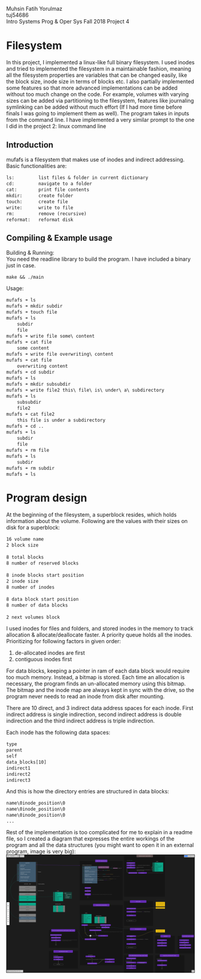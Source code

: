 Muhsin Fatih Yorulmaz  
tuj54686  
Intro Systems Prog & Oper Sys Fall 2018 Project 4  

# Filesystem
In this project, I implemented a linux-like full binary filesystem. I used inodes and tried to implemented the filesystem in a maintainable fashion, meaning all the filesystem properties are variables that can be changed easily, like the block size, inode size in terms of blocks etc. I also partially implemented some features so that more advanced implementations can be added without too much change on the code. For example, volumes with varying sizes can be added via partitioning to the filesystem, features like journaling symlinking can be added without much effort (If I had more time before finals I was going to implement them as well). The program takes in inputs from the command line. I have implemented a very similar prompt to the one I did in the project 2: linux command line

## Introduction
mufafs is a filesystem that makes use of inodes and indirect addressing. Basic functionalities are:
```
ls:         list files & folder in current dictionary
cd:         navigate to a folder
cat:        print file contents
mkdir:      create folder
touch:      create file
write:      write to file
rm:         remove (recursive)
reformat:   reformat disk
```
## Compiling & Example usage
Building & Running:  
You need the readline library to build the program. I have included a binary just in case.
```
make && ./main
```
Usage:
```
mufafs ➜ ls
mufafs ➜ mkdir subdir
mufafs ➜ touch file
mufafs ➜ ls
    subdir
    file
mufafs ➜ write file some\ content
mufafs ➜ cat file
    some content
mufafs ➜ write file overwriting\ content
mufafs ➜ cat file
    overwriting content
mufafs ➜ cd subdir
mufafs ➜ ls
mufafs ➜ mkdir subsubdir
mufafs ➜ write file2 this\ file\ is\ under\ a\ subdirectory
mufafs ➜ ls
    subsubdir
    file2
mufafs ➜ cat file2
    this file is under a subdirectory
mufafs ➜ cd ..
mufafs ➜ ls
    subdir
    file
mufafs ➜ rm file
mufafs ➜ ls
    subdir
mufafs ➜ rm subdir
mufafs ➜ ls
```

# Program design
At the beginning of the filesystem, a superblock resides, which holds information about the volume. Following are the values with their sizes on disk for a superblock:
```
16 volume name
2 block size

8 total blocks
8 number of reserved blocks

8 inode blocks start position
2 inode size
8 number of inodes

8 data block start position
8 number of data blocks

2 next volumes block
```
I used inodes for files and folders, and stored inodes in the memory to track allocation & allocate/deallocate faster. A priority queue holds all the inodes. Prioritizing for following factors in given order: 
1. de-allocated inodes are first
2. contiguous inodes first

For data blocks, keeping a pointer in ram of each data block would require too much memory. Instead, a bitmap is stored. Each time an allocation is necessary, the program finds an un-allocated memory using this bitmap. The bitmap and the inode map are always kept in sync with the drive, so the program never needs to read an inode from disk after mounting.

There are 10 direct, and 3 indirect data address spaces for each inode. First indirect address is single indirection, second indirect address is double indirection and the third indirect address is triple indirection.

Each inode has the following data spaces:
```
type
parent
self
data_blocks[10]
indirect1
indirect2
indirect3
```

And this is how the directory entries are structured in data blocks:
```
name\0inode_position\0
name\0inode_position\0
name\0inode_position\0
...
```

Rest of the implementation is too complicated for me to explain in a readme file, so I created a diagram that expresses the entire workings of the program and all the data structures (you might want to open it in an external program, image is very big): ![Diagram](diagram.png "Diagram")
